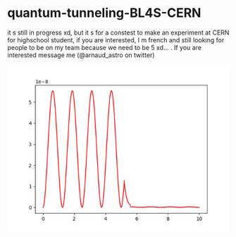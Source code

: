 # quantum-tunneling-BL4S-CERN
it s still in progress xd, but it s for a constest to make an experiment at CERN for highschool student, if you are interested, I m french and still looking for people to be on my team because we need to be 5 xd... . If you are interested message me (@arnaud_astro on twitter)

![](quantum%20tunneling.png)
